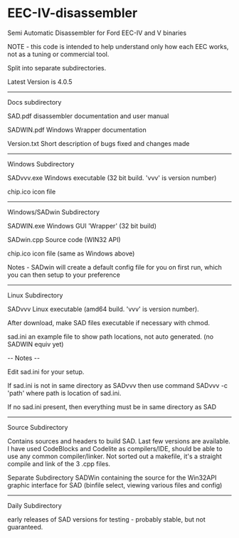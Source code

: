# EEC-IV-disassembler 

Semi Automatic Disassembler for Ford EEC-IV and V binaries

NOTE - this code is intended to help understand only how each EEC works, not as a tuning or commercial tool.

Split into separate subdirectories.

Latest Version is 4.0.5

-------------------------------------------------

Docs subdirectory

SAD.pdf		disassembler documentation and user manual

SADWIN.pdf	Windows Wrapper documentation

Version.txt	Short description of bugs fixed and changes made

-------------------------------------------------

Windows Subdirectory

SADvvv.exe   Windows executable      (32 bit build. 'vvv' is version number) 

chip.ico     icon file

---------------------------------------

Windows/SADwin Subdirectory

SADWIN.exe   Windows GUI 'Wrapper'   (32 bit build)

SADwin.cpp   Source code             (WIN32 API)

chip.ico     icon file               (same as Windows above)

Notes -  SADwin will create a default config file for you on first run,
         which you can then setup to your preference

---------------------------------------

Linux Subdirectory 

SADvvv     Linux executable         (amd64 build. 'vvv' is version number).

After download, make SAD files executable if necessary with chmod.

sad.ini    an example file to show path locations, not auto generated. (no SADWIN equiv yet)

-- Notes --

Edit sad.ini for your setup.

If sad.ini is not in same directory as SADvvv  then use command  SADvvv -c 'path'   where path is location of sad.ini.

If no sad.ini present, then everything must be in same directory as SAD

----------------------------------

Source Subdirectory

Contains sources and headers to build SAD.  Last few versions are available.
I have used CodeBlocks and Codelite as compilers/IDE, should be able to use any common compiler/linker.
Not sorted out a makefile, it's a straight compile and link of the 3 .cpp files. 

Separate Subdirectory SADWin containing the source for the Win32API graphic interface for SAD (binfile select,
viewing various files and config)

----------------------------------

Daily Subdirectory
 

early releases of SAD versions for testing - probably stable, but not guaranteed.


